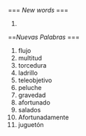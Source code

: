 === *New words* ===

1. 

==*Nuevas Palabras* ===

1. flujo
3. multitud
4. torcedura
5. ladrillo
6. teleobjetivo
7. peluche
8. gravedad
9. afortunado
10. salados
11. Afortunadamente
12. juguetón        
